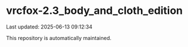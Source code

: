 # vrcfox-2.3_body_and_cloth_edition

Last updated: 2025-06-13 09:12:34

This repository is automatically maintained.
